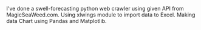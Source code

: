 
I've done a swell-forecasting python web crawler using given API from MagicSeaWeed.com.
Using xlwings module to import data to Excel. 
Making data Chart using Pandas and Matplotlib.
